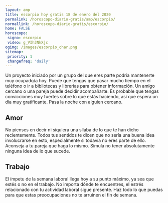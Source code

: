 ```yaml
---
layout: amp
title: escorpio hoy gratis 18 de enero del 2020 
permalink: /horoscopo-diario-gratis/amp/escorpio/
normallink: /horoscopo-diario-gratis/escorpio/
home: FALSE
horoscopo:
 signo: escorpio
 video: g_VIh3NkXjc
ogimg: /images/escorpio_char.png
sitemap:
 priority: 1
 changefreq: 'daily'
---
```



Un proyecto iniciado por un grupo del que eres parte podría mantenerte muy ocupado/a hoy. Puede que tengas que pasar mucho tiempo en el teléfono o ir a bibliotecas y librerías para obtener información. Un amigo cercano o una pareja puede decidir acompañarte. Es probable que tengas convicciones muy fuertes sobre lo que estás haciendo, así que espera un día muy gratificante. Pasa la noche con alguien cercano.

## Amor

No pienses en decir ni siquiera una sílaba de lo que te han dicho recientemente. Todos tus sentidos te dicen que no sería una buena idea involucrarse en esto, especialmente si todavía no eres parte de ello. Aconseja a tu pareja que haga lo mismo. Simula no tener absolutamente ninguna idea de lo que sucede.

## Trabajo

El ímpetu de la semana laboral llega hoy a su punto máximo, ya sea que estés o no en el trabajo. No importa dónde te encuentres, el estrés relacionado con tu actividad laboral sigue presente. Haz todo lo que puedas para que estas preocupaciones no te arruinen el fin de semana.